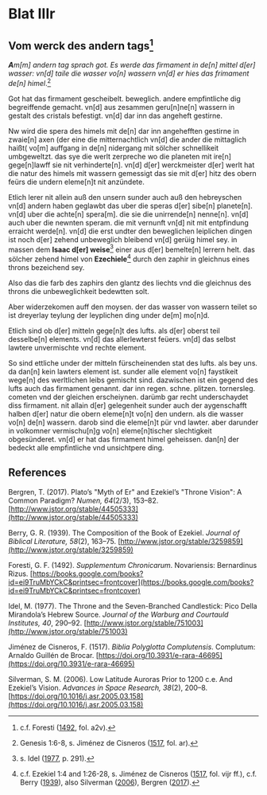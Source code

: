 # Blat IIIr

## Vom werck des andern tags[^1]

***A**m[m] andern tag sprach got.
Es werde das firmament in de[n] mittel d[er] wasser: vn[d] taile die wasser vo[n] wassern vn[d] er hies das frimament de[n] himel*.[^2]

Got hat das firmament gescheibelt. beweglich. andere empfintliche dig begreiffende gemacht. vn[d] aus zesammen geru[n]ne[n] wassern in gestalt des cristals befestigt. vn[d] dar inn das angeheft gestirne.

Nw wird die spera des himels mit de[n] dar inn angehefften gestirne in zwaie[n] axen (der eine die mitternachtlich vn[d] die ander die mittaglich haißt( vo[m] auffgang in de[n] nidergang mit sölcher schnellikeit umbgeweltzt. das sye die werlt zerpreche wo die planeten mit ire[n] gege[n]lawff sie nit verhinderte[n]. vn[d] d[er] werckmeister d[er] werlt hat die natur des himels mit wassern gemessigt das sie mit d[er] hitz des obern feürs die undern eleme[n]t nit anzündete.

Etlich lerer nit allein auß den unsern sunder auch auß den hebreyschen vn[d] andern haben geglawbt das uber die speras d[er] sibe[n] planete[n]. vn[d] uber die achte[n] spera[m]. die sie die unirrende[n] nenne[n]. vn[d] auch uber die newnten speram. die mit vernunft vn[d] nit mit entpfindung erraicht werde[n]. vn[d] die erst undter den beweglichen leiplichen dingen ist noch d[er] zehend unbeweglich bleibend vn[d] gerüig himel sey. in massen dem **Isaac d[er] weise**[^3] einer aus d[er] bemelte[n] lerrern helt. das sölcher zehend himel von **Ezechiele**[^4] durch den zaphir in gleichnus eines throns bezeichend sey.

Also das die farb des zaphirs den glantz des liechts vnd die gleichnus des throns die unbeweglichkeit bedewtten solt.

Aber widerzekomen auff den moysen. der das wasser von wassern teilet so ist dreyerlay teylung der leyplichen ding under de[m] mo[n]d.

Etlich sind ob d[er] mitteln gege[n]t des lufts. als d[er] oberst teil desselbe[n] elements. vn[d] das allerlewterst feüers. vn[d] das selbst lawtere unvermischte vnd rechte element.

So sind ettliche under der mitteln fürscheinenden stat des lufts. als bey uns. da dan[n] kein lawters element ist. sunder alle element vo[n] faystikeit wege[n] des werltlichen leibs gemischt sind. dazwischen ist ein gegend des lufts auch das firmament genannt. dar inn regen. schne. plitzen. tornersleg. cometen vnd der gleichen erscheiynen. darümb gar recht underschaydet diss firmament. nit allain d[er] gelegenheit sunder auch der aygenschafft halben d[er] natur die obern eleme[n]t vo[n] den undern. als die wasser vo[n] de[n] wassern. darob sind die eleme[n]t pür vnd lawter. aber darunder in volkomner vermischu[n]g vo[n] eleme[n]tischer slechtigkeit obgesünderet. vn[d] er hat das firmament himel geheissen. dan[n] der bedeckt alle empfintliche vnd unsichtpere ding.

[^1]: c.f. Foresti ([1492](https://books.google.com/books?id=ei9TruMbYCkC&printsec=frontcover), fol. a2v).  
[^2]: Genesis 1:6-8, s. Jiménez de Cisneros ([1517](), fol. ar).    
[^3]: s. Idel ([1977](http://www.jstor.org/stable/751003), p. 291).  
[^4]: c.f. Ezekiel 1:4 and 1:26-28, s. Jiménez de Cisneros ([1517](https://doi.org/10.3931/e-rara-46695), fol. vijr ff.), c.f. Berry ([1939](http://www.jstor.org/stable/3259859)), also Silverman ([2006](https://doi.org/10.1016/j.asr.2005.03.158)), Bergren ([2017](http://www.jstor.org/stable/44505333)).  

## References

Bergren, T. (2017). Plato’s "Myth of Er" and Ezekiel’s "Throne Vision": A Common Paradigm? *Numen, 64*(2/3), 153–82. [http://www.jstor.org/stable/44505333](http://www.jstor.org/stable/44505333)

Berry, G. R. (1939). The Composition of the Book of Ezekiel. *Journal of Biblical Literature, 58*(2), 163–75. [http://www.jstor.org/stable/3259859](http://www.jstor.org/stable/3259859)

Foresti, G. F. (1492). *Supplementum Chronicarum*. Novariensis: Bernardinus Rizus. [https://books.google.com/books?id=ei9TruMbYCkC&printsec=frontcover](https://books.google.com/books?id=ei9TruMbYCkC&printsec=frontcover)

Idel, M. (1977). The Throne and the Seven-Branched Candlestick: Pico Della Mirandola’s Hebrew Source. *Journal of the Warburg and Courtauld Institutes, 40*, 290–92. [http://www.jstor.org/stable/751003](http://www.jstor.org/stable/751003)

Jiménez de Cisneros, F. (1517). *Biblia Polyglotta Complutensis*. Complutum: Arnaldo Guillén de Brocar. [https://doi.org/10.3931/e-rara-46695](https://doi.org/10.3931/e-rara-46695)

Silverman, S. M. (2006). Low Latitude Auroras Prior to 1200 c.e. And Ezekiel’s Vision. *Advances in Space Research, 38*(2), 200–8. [https://doi.org/10.1016/j.asr.2005.03.158](https://doi.org/10.1016/j.asr.2005.03.158)
